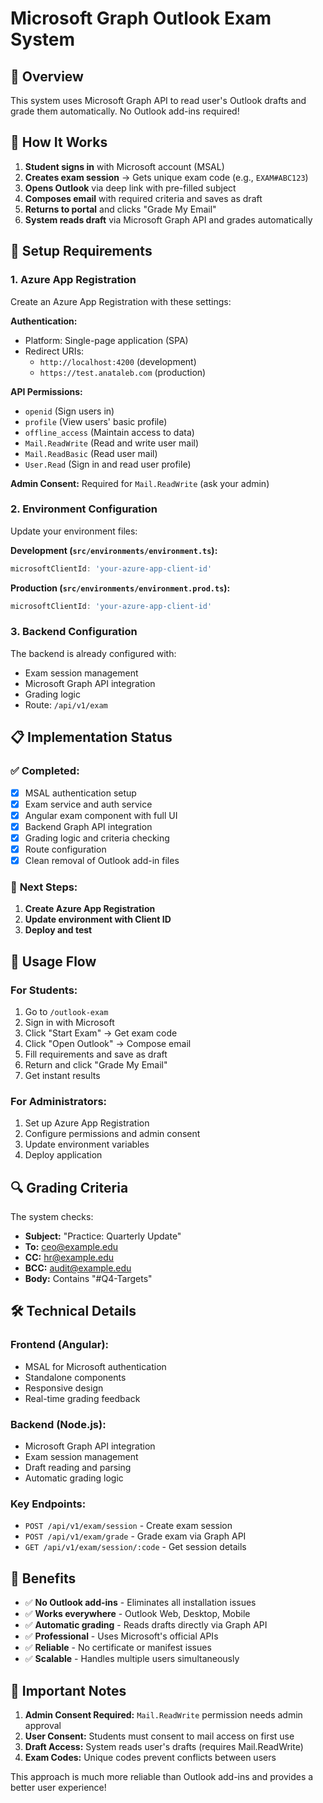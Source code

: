 # Microsoft Graph Outlook Exam System

## 🎯 **Overview**

This system uses Microsoft Graph API to read user's Outlook drafts and grade them automatically. No Outlook add-ins required!

## 🚀 **How It Works**

1. **Student signs in** with Microsoft account (MSAL)
2. **Creates exam session** → Gets unique exam code (e.g., `EXAM#ABC123`)
3. **Opens Outlook** via deep link with pre-filled subject
4. **Composes email** with required criteria and saves as draft
5. **Returns to portal** and clicks "Grade My Email"
6. **System reads draft** via Microsoft Graph API and grades automatically

## 🔧 **Setup Requirements**

### **1. Azure App Registration**

Create an Azure App Registration with these settings:

**Authentication:**
- Platform: Single-page application (SPA)
- Redirect URIs: 
  - `http://localhost:4200` (development)
  - `https://test.anataleb.com` (production)

**API Permissions:**
- `openid` (Sign users in)
- `profile` (View users' basic profile)
- `offline_access` (Maintain access to data)
- `Mail.ReadWrite` (Read and write user mail)
- `Mail.ReadBasic` (Read user mail)
- `User.Read` (Sign in and read user profile)

**Admin Consent:** Required for `Mail.ReadWrite` (ask your admin)

### **2. Environment Configuration**

Update your environment files:

**Development (`src/environments/environment.ts`):**
```typescript
microsoftClientId: 'your-azure-app-client-id'
```

**Production (`src/environments/environment.prod.ts`):**
```typescript
microsoftClientId: 'your-azure-app-client-id'
```

### **3. Backend Configuration**

The backend is already configured with:
- Exam session management
- Microsoft Graph API integration
- Grading logic
- Route: `/api/v1/exam`

## 📋 **Implementation Status**

### ✅ **Completed:**
- [x] MSAL authentication setup
- [x] Exam service and auth service
- [x] Angular exam component with full UI
- [x] Backend Graph API integration
- [x] Grading logic and criteria checking
- [x] Route configuration
- [x] Clean removal of Outlook add-in files

### 🔄 **Next Steps:**
1. **Create Azure App Registration**
2. **Update environment with Client ID**
3. **Deploy and test**

## 🎯 **Usage Flow**

### **For Students:**
1. Go to `/outlook-exam`
2. Sign in with Microsoft
3. Click "Start Exam" → Get exam code
4. Click "Open Outlook" → Compose email
5. Fill requirements and save as draft
6. Return and click "Grade My Email"
7. Get instant results

### **For Administrators:**
1. Set up Azure App Registration
2. Configure permissions and admin consent
3. Update environment variables
4. Deploy application

## 🔍 **Grading Criteria**

The system checks:
- **Subject:** "Practice: Quarterly Update"
- **To:** ceo@example.edu
- **CC:** hr@example.edu  
- **BCC:** audit@example.edu
- **Body:** Contains "#Q4-Targets"

## 🛠 **Technical Details**

### **Frontend (Angular):**
- MSAL for Microsoft authentication
- Standalone components
- Responsive design
- Real-time grading feedback

### **Backend (Node.js):**
- Microsoft Graph API integration
- Exam session management
- Draft reading and parsing
- Automatic grading logic

### **Key Endpoints:**
- `POST /api/v1/exam/session` - Create exam session
- `POST /api/v1/exam/grade` - Grade exam via Graph API
- `GET /api/v1/exam/session/:code` - Get session details

## 🎉 **Benefits**

- ✅ **No Outlook add-ins** - Eliminates all installation issues
- ✅ **Works everywhere** - Outlook Web, Desktop, Mobile
- ✅ **Automatic grading** - Reads drafts directly via Graph API
- ✅ **Professional** - Uses Microsoft's official APIs
- ✅ **Reliable** - No certificate or manifest issues
- ✅ **Scalable** - Handles multiple users simultaneously

## 🚨 **Important Notes**

1. **Admin Consent Required:** `Mail.ReadWrite` permission needs admin approval
2. **User Consent:** Students must consent to mail access on first use
3. **Draft Access:** System reads user's drafts (requires Mail.ReadWrite)
4. **Exam Codes:** Unique codes prevent conflicts between users

This approach is much more reliable than Outlook add-ins and provides a better user experience!

